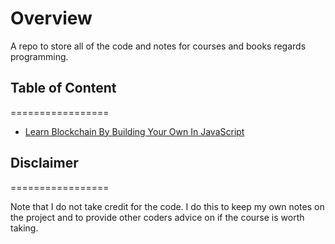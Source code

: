 # Overview
A repo to store all of the code and notes for courses and books regards programming.

## Table of Content
=================

  * [Learn Blockchain By Building Your Own In JavaScript](https://github.com/clarkkozak/Notes/tree/master/JS_Blockchain)

## Disclaimer
=================

Note that I do not take credit for the code. I do this to keep my own notes on the project and to provide other coders advice on if the course is worth taking.
